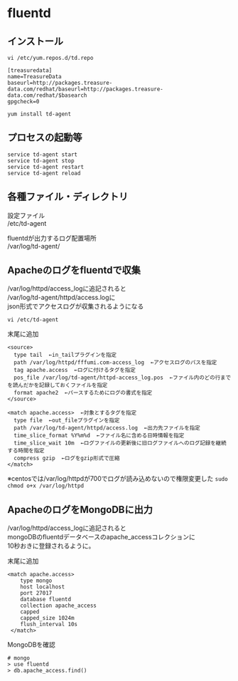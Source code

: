 # fluentd

## インストール

`vi /etc/yum.repos.d/td.repo`

```
[treasuredata]
name=TreasureData
baseurl=http://packages.treasure-data.com/redhat/baseurl=http://packages.treasure-data.com/redhat/$basearch
gpgcheck=0
```

`yum install td-agent`


## プロセスの起動等

```
service td-agent start
service td-agent stop
service td-agent restart
service td-agent reload
```

## 各種ファイル・ディレクトリ

設定ファイル  
/etc/td-agent
 
fluentdが出力するログ配置場所  
/var/log/td-agent/

## Apacheのログをfluentdで収集

/var/log/httpd/access_logに追記されると  
/var/log/td-agent/httpd/access.logに  
json形式でアクセスログが収集されるようになる

`vi /etc/td-agent`

末尾に追加 

```
<source>
  type tail  ←in_tailプラグインを指定
  path /var/log/httpd/fffumi.com-access_log  ←アクセスログのパスを指定
  tag apache.access  ←ログに付けるタグを指定
  pos_file /var/log/td-agent/httpd-access_log.pos  ←ファイル内のどの行までを読んだかを記録しておくファイルを指定
  format apache2  ←パースするためにログの書式を指定
</source>

<match apache.access>  ←対象とするタグを指定
  type file  ←out_fileプラグインを指定
  path /var/log/td-agent/httpd/access.log  ←出力先ファイルを指定
  time_slice_format %Y%m%d  ←ファイル名に含める日時情報を指定
  time_slice_wait 10m  ←ログファイルの更新後に旧ログファイルへのログ記録を継続する時間を指定
  compress gzip  ←ログをgzip形式で圧縮
</match>
```

※centosでは/var/log/httpdが700でログが読み込めないので権限変更した
`sudo chmod o+x /var/log/httpd`

## ApacheのログをMongoDBに出力

/var/log/httpd/access_logに追記されると  
mongoDBのfluentdデータベースのapache_accessコレクションに  
10秒おきに登録されるように。

末尾に追加 

```
<match apache.access>
    type mongo
    host localhost
    port 27017
    database fluentd
    collection apache_access
    capped
    capped_size 1024m
    flush_interval 10s
 </match>
```

MongoDBを確認

```
# mongo
> use fluentd
> db.apache_access.find()
```





